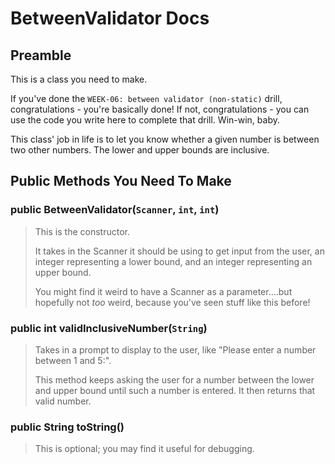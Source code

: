 # BetweenValidator Docs

## Preamble

This is a class you need to make.

If you've done the `WEEK-06: between validator (non-static)` drill, congratulations - you're basically done! If not, congratulations - you can use the code you write here to complete that drill. Win-win, baby.

This class' job in life is to let you know whether a given number is between two other numbers. The lower and upper bounds are inclusive.

## Public Methods You Need To Make

### public BetweenValidator(`Scanner`, `int`, `int`)

> This is the constructor.
>
> It takes in the Scanner it should be using to get input from the user, an integer representing a lower bound, and an integer representing an upper bound.
>
> You might find it weird to have a Scanner as a parameter....but hopefully not _too_ weird, because you've seen stuff like this before!

### public int validInclusiveNumber(`String`)

> Takes in a prompt to display to the user, like "Please enter a number between 1 and 5:".
>
> This method keeps asking the user for a number between the lower and upper bound until such a number is entered. It then returns that valid number.

### public String toString()

> This is optional; you may find it useful for debugging.